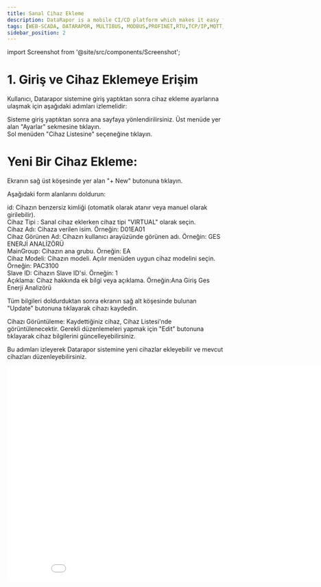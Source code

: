```yaml
---
title: Sanal Cihaz Ekleme
description: DataRapor is a mobile CI/CD platform which makes it easy for you to manage the lifecycle of your mobile applications.
tags: [WEB-SCADA, DATARAPOR, MULTIBUS, MODBUS,PROFINET,RTU,TCP/IP,MQTT,BACNET,SCADA,VERI TOPLAMA]
sidebar_position: 2
---
```


import Screenshot from '@site/src/components/Screenshot';



###  

# 1. Giriş ve Cihaz Eklemeye Erişim
Kullanıcı, Datarapor sistemine giriş yaptıktan sonra cihaz ekleme ayarlarına ulaşmak için aşağıdaki adımları izlemelidir:

Sisteme giriş yaptıktan sonra ana sayfaya yönlendirilirsiniz.
Üst menüde yer alan "Ayarlar" sekmesine tıklayın.   
Sol menüden "Cihaz Listesine" seçeneğine tıklayın.

 

# Yeni Bir Cihaz Ekleme:

Ekranın sağ üst köşesinde yer alan "+ New" butonuna tıklayın.

<Screenshot url='/img/device3.png' />

Aşağıdaki form alanlarını doldurun:

id: Cihazın benzersiz kimliği (otomatik olarak atanır veya manuel olarak girilebilir).   
Cihaz Tipi : Sanal cihaz eklerken cihaz tipi "VIRTUAL" olarak seçin.  
Cihaz Adı: Cihaza verilen isim. Örneğin: D01EA01  
Cihaz Görünen Ad: Cihazın kullanıcı arayüzünde görünen adı. Örneğin: GES ENERJİ ANALİZÖRÜ  
MainGroup: Cihazın ana grubu. Örneğin: EA  
Cihaz Modeli: Cihazın modeli. Açılır menüden uygun cihaz modelini seçin. Örneğin: PAC3100   
Slave ID: Cihazın Slave ID'si. Örneğin: 1  
Açıklama: Cihaz hakkında ek bilgi veya açıklama. Örneğin:Ana Giriş Ges Enerji Analizörü  

<Screenshot url='/img/device8.png' />

Tüm bilgileri doldurduktan sonra ekranın sağ alt köşesinde bulunan "Update" butonuna tıklayarak cihazı kaydedin.  

Cihazı Görüntüleme:
Kaydettiğiniz cihaz, Cihaz Listesi'nde görüntülenecektir. Gerekli düzenlemeleri yapmak için "Edit" butonuna tıklayarak cihaz bilgilerini güncelleyebilirsiniz.

 


Bu adımları izleyerek Datarapor sistemine yeni cihazlar ekleyebilir ve mevcut cihazları düzenleyebilirsiniz.

<iframe width="893" height="502" src="/img/device1.mp4" title="datarapor.com" frameborder="0" allow="accelerometer; autoplay; clipboard-write; encrypted-media; gyroscope; picture-in-picture;"  allowfullscreen></iframe>